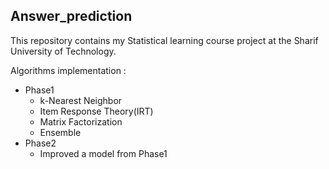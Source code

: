 ## Answer_prediction

This repository contains my Statistical learning course project at the Sharif University of Technology.

Algorithms implementation :
* Phase1
  * ‫‪k-Nearest‬‬ Neighbor
  * Item Response Theory(IRT)
  * Matrix Factorization
  * Ensemble
* Phase2
  * Improved a model from Phase1   

